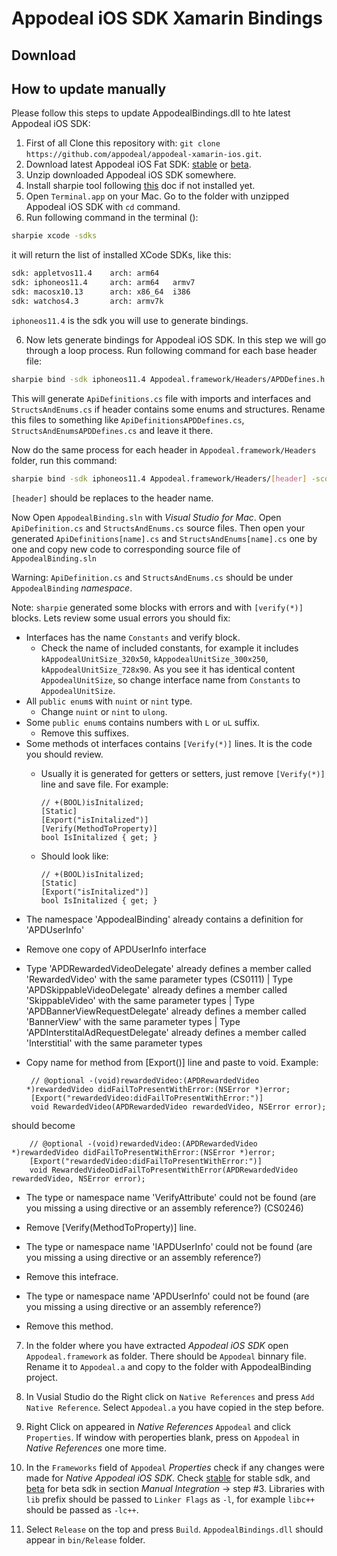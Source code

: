 # Appodeal iOS SDK Xamarin Bindings

## Download



## How to update manually

Please follow this steps to update AppodealBindings.dll to hte latest Appodeal iOS SDK:

1. First of all Clone this repository with: `git clone https://github.com/appodeal/appodeal-xamarin-ios.git`.
2. Download latest Appodeal iOS Fat SDK: [stable](https://appodeal.com/sdk/ios) or [beta](https://appodeal.com/sdk/ios_beta).
3. Unzip downloaded Appodeal iOS SDK somewhere.
4. Install sharpie tool following [this](https://docs.microsoft.com/en-us/xamarin/cross-platform/macios/binding/objective-sharpie/get-started?context=xamarin/ios) doc if not installed yet.
4. Open `Terminal.app` on your Mac. Go to the folder with unzipped Appodeal iOS SDK with `cd` command.
5. Run following command in the terminal ():

```bash
sharpie xcode -sdks
```

it will return the list of installed XCode SDKs, like this:

```bash
sdk: appletvos11.4    arch: arm64   
sdk: iphoneos11.4     arch: arm64   armv7   
sdk: macosx10.13      arch: x86_64  i386    
sdk: watchos4.3       arch: armv7k 
```

`iphoneos11.4` is the sdk you will use to generate bindings.

6. Now lets generate bindings for Appodeal iOS SDK. In this step we will go through a loop process. Run following command for each base header file:

```bash
sharpie bind -sdk iphoneos11.4 Appodeal.framework/Headers/APDDefines.h -scope Appodeal.framework/Headers -c -F .
```

This will generate `ApiDefinitions.cs` file with imports and interfaces and `StructsAndEnums.cs` if header contains some enums and structures. Rename this files to something like `ApiDefinitionsAPDDefines.cs`, `StructsAndEnumsAPDDefines.cs` and leave it there.

Now do the same process for each header in `Appodeal.framework/Headers` folder, run this command:

```bash
sharpie bind -sdk iphoneos11.4 Appodeal.framework/Headers/[header] -scope Appodeal.framework/Headers -c -F .
```

`[header]` should be replaces to the header name.


Now Open `AppodealBinding.sln` with *Visual Studio for Mac*. Open `ApiDefinition.cs` and `StructsAndEnums.cs` source files.
Then open your generated `ApiDefinitions[name].cs` and `StructsAndEnums[name].cs` one by one and copy new code to corresponding source file of `AppodealBinding.sln`

Warning: `ApiDefinition.cs` and `StructsAndEnums.cs` should be under `AppodealBinding` *namespace*.

Note: `sharpie` generated some blocks with errors and with `[verify(*)]` blocks. Lets review some usual errors you should fix:
+ Interfaces has the name `Constants` and verify block.
  * Check the name of included constants, for example it includes `kAppodealUnitSize_320x50`, `kAppodealUnitSize_300x250`, `kAppodealUnitSize_728x90`. As you see it has identical content `AppodealUnitSize`, so change interface name from `Constants` to `AppodealUnitSize`.
+ All `public enum`s with `nuint` or `nint` type.
  * Change `nuint` or `nint` to `ulong`.
+ Some `public enum`s contains numbers with `L` or `uL` suffix.
  * Remove this suffixes.
+ Some methods ot interfaces contains `[Verify(*)]` lines. It is the code you should review.
  * Usually it is generated for getters or setters, just remove `[Verify(*)]` line and save file. For example:
        
        // +(BOOL)isInitalized;
        [Static]
        [Export("isInitalized")]
        [Verify(MethodToProperty)]
        bool IsInitalized { get; }

  * Should look like:
        
        // +(BOOL)isInitalized;
        [Static]
        [Export("isInitalized")]
        bool IsInitalized { get; }

+ The namespace 'AppodealBinding' already contains a definition for 'APDUserInfo'
 * Remove one copy of APDUserInfo interface

+ Type 'APDRewardedVideoDelegate' already defines a member called 'RewardedVideo' with the same parameter types (CS0111) | Type 'APDSkippableVideoDelegate' already defines a member called 'SkippableVideo' with the same parameter types | Type 'APDBannerViewRequestDelegate' already defines a member called 'BannerView' with the same parameter types | Type 'APDInterstitalAdRequestDelegate' already defines a member called 'Interstitial' with the same parameter types
 * Copy name for method from [Export()] line and paste to void. Example:
 
        // @optional -(void)rewardedVideo:(APDRewardedVideo *)rewardedVideo didFailToPresentWithError:(NSError *)error;
        [Export("rewardedVideo:didFailToPresentWithError:")]
        void RewardedVideo(APDRewardedVideo rewardedVideo, NSError error);

 should become 
 
        // @optional -(void)rewardedVideo:(APDRewardedVideo *)rewardedVideo didFailToPresentWithError:(NSError *)error;
        [Export("rewardedVideo:didFailToPresentWithError:")]
        void RewardedVideoDidFailToPresentWithError(APDRewardedVideo rewardedVideo, NSError error);

+ The type or namespace name 'VerifyAttribute' could not be found (are you missing a using directive or an assembly reference?) (CS0246)
 * Remove [Verify(MethodToProperty)] line.
+ The type or namespace name 'IAPDUserInfo' could not be found (are you missing a using directive or an assembly reference?) 
 * Remove this intefrace.
+ The type or namespace name 'APDUserInfo' could not be found (are you missing a using directive or an assembly reference?)
 * Remove this method.

7. In the folder where you have extracted *Appodeal iOS SDK* open `Appodeal.framework` as folder. There should be `Appodeal`
binnary file. Rename it to `Appodeal.a` and copy to the folder with AppodealBinding project.

8. In Vusial Studio do the Right click on `Native References` and press `Add Native Reference`. Select `Appodeal.a` you have copied in the step before.

9. Right Click on appeared in *Native References* `Appodeal` and click `Properties`. If window with peroperties blank, press on `Appodeal` in *Native References* one more time.

10. In the `Frameworks` field of `Appodeal` *Properties* check if any changes were made for *Native Appodeal iOS SDK*. Check [stable](https://appodeal.com/sdk/ios) for stable sdk, and [beta](https://appodeal.com/sdk/ios_beta) for beta sdk in section *Manual Integration* -> step #3. Libraries with `lib` prefix should be passed to `Linker Flags` as `-l`, for example `libc++` should be passed as `-lc++`.

11. Select `Release` on the top and press `Build`. `AppodealBindings.dll` should appear in `bin/Release` folder.
